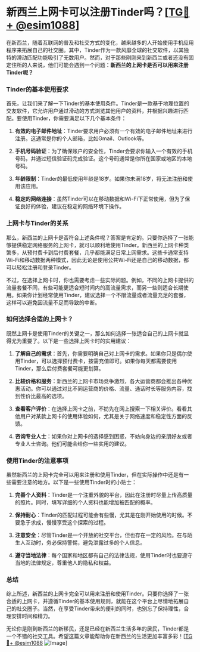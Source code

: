 # 新西兰上网卡可以注册Tinder吗？[[TG💪+ @esim1088](https://t.me/s/esim1088)]

在新西兰，随着互联网的普及和社交方式的变化，越来越多的人开始使用手机应用程序来拓展自己的社交圈。其中，Tinder作为一款风靡全球的社交软件，以其独特的滑动匹配功能吸引了无数用户。然而，对于那些刚刚来到新西兰或者还没有固定住所的人来说，他们可能会遇到一个问题：**新西兰的上网卡是否可以用来注册Tinder呢？**

### Tinder的基本使用要求

首先，让我们来了解一下Tinder的基本使用条件。Tinder是一款基于地理位置的交友软件，它允许用户通过滑动的方式浏览其他用户的资料，并根据兴趣进行匹配。要使用Tinder，你需要满足以下几个基本条件：

1. **有效的电子邮件地址**：Tinder要求用户必须有一个有效的电子邮件地址来进行注册。这通常是你的个人邮箱，比如Gmail、Outlook等。
   
2. **手机号码验证**：为了确保账户的安全性，Tinder会要求你输入一个有效的手机号码，并通过短信验证码完成验证。这个号码通常是你所在国家或地区的本地号码。

3. **年龄限制**：Tinder的最低使用年龄是18岁。如果你未满18岁，将无法注册和使用该应用。

4. **稳定的网络连接**：虽然Tinder可以在移动数据和Wi-Fi下正常使用，但为了保证良好的体验，建议在稳定的网络环境下操作。

### 上网卡与Tinder的关系

那么，新西兰的上网卡是否符合上述条件呢？答案是肯定的。只要你选择了一张能够提供稳定网络服务的上网卡，就可以顺利地使用Tinder。新西兰的上网卡种类繁多，从预付费卡到后付费套餐，几乎都能满足日常上网需求。这些卡通常支持Wi-Fi和移动数据两种模式，因此无论是使用公共Wi-Fi还是自己的移动数据，都可以轻松注册和登录Tinder。

不过，在选择上网卡时，你也需要考虑一些实际问题。例如，不同的上网卡提供的流量套餐不同，有些可能更适合短时间内的高流量需求，而另一些则适合长期使用。如果你计划经常使用Tinder，建议选择一个不限流量或者流量充足的套餐，这样可以避免因流量不足而导致的中断。

### 如何选择合适的上网卡？

既然上网卡是使用Tinder的关键之一，那么如何选择一张适合自己的上网卡就显得尤为重要了。以下是一些选择上网卡时的实用建议：

1. **了解自己的需求**：首先，你需要明确自己对上网卡的需求。如果你只是偶尔使用Tinder，可以选择预付费卡，按需充值即可。如果你每天都需要使用Tinder，那么后付费套餐可能更划算。

2. **比较价格和服务**：新西兰的上网卡市场竞争激烈，各大运营商都会推出各种优惠活动。你可以通过对比不同运营商的价格、流量、通话时长等服务内容，找到性价比最高的选项。

3. **查看客户评价**：在选择上网卡之前，不妨先在网上搜索一下相关评价。看看其他用户对某款上网卡的使用体验如何，尤其是关于网络速度和稳定性方面的反馈。

4. **咨询专业人士**：如果你对上网卡的选择感到困惑，不妨向身边的亲朋好友或者专业人士咨询。他们可能会给你一些实用的建议。

### 使用Tinder的注意事项

虽然新西兰的上网卡完全可以用来注册和使用Tinder，但在实际操作中还是有一些需要注意的地方。以下是一些使用Tinder时的小贴士：

1. **完善个人资料**：Tinder是一个注重外貌的平台，因此在注册时尽量上传高质量的照片。同时，填写详细的个人资料也能增加被匹配的概率。

2. **保持耐心**：Tinder的匹配过程可能会有些慢，尤其是在刚开始使用的时候。不要急于求成，慢慢享受这个探索的过程。

3. **注意安全**：尽管Tinder是一个开放的社交平台，但也存在一定的风险。在与陌生人互动时，务必保持警惕，避免泄露过多的个人信息。

4. **遵守当地法律**：每个国家和地区都有自己的法律法规，使用Tinder时也要遵守当地的法律规定，尊重他人的隐私和权益。

### 总结

综上所述，新西兰的上网卡完全可以用来注册和使用Tinder。只要你选择了一张合适的上网卡，并遵循Tinder的基本使用规则，就能在这个平台上尽情地拓展自己的社交圈子。当然，在享受Tinder带来的便利的同时，也别忘了保持理性，合理安排时间和精力。

无论你是刚到新西兰的新移民，还是已经在新西兰生活多年的居民，Tinder都是一个不错的社交工具。希望这篇文章能帮助你在新西兰的生活更加丰富多彩！[[TG💪+ @esim1088](https://t.me/s/esim1088) ![Image](https://i.postimg.cc/4NQfJmqS/Snipaste-2025-05-13-00-14-12.png)]
